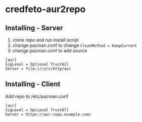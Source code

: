 # credfeto-aur2repo

## Installing - Server

1. clone repo and run install script
2. change pacman.conf to change ``CleanMethod = KeepCurrent``
3. change pacman.conf to add source

```
[aur]
SigLevel = Optional TrustAll
Server = file:///srv/http/aur
```

## Installing - Client

Add repo to /etc/pacman.conf

```
[aur]
SigLevel = Optional TrustAll
Server = https://aur-repo.example.com/
```